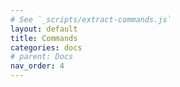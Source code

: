 ```yaml
---
# See `_scripts/extract-commands.js`
layout: default
title: Commands
categories: docs
# parent: Docs
nav_order: 4
---
```


<!-- {% include generated-docs/commands.md %} -->
